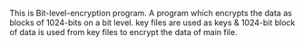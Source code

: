 This is Bit-level-encryption program. A program which encrypts the data as blocks of 1024-bits on a bit level. key files are used as keys & 1024-bit block of data is used from key files to encrypt the data of main file.
